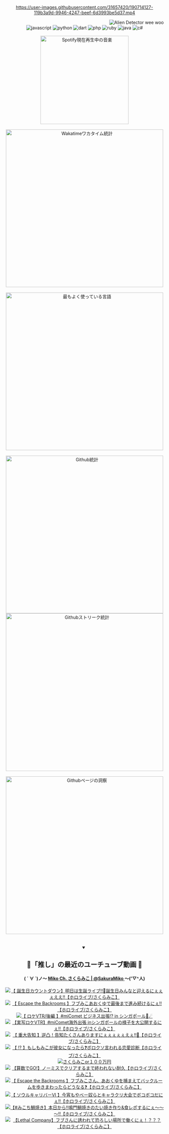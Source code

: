 <!-- START: HERO IMAGE GIF ////////// ////////// ////////// -->
<!-- <img src="@/../assets/img/gaming/ghost-of-tsushima.gif" width="100%"  alt="nellyXinwei's Hero Gif Image"/> -->
<!-- END: HERO IMAGE GIF ////////// ////////// ////////// -->

<div align="center" >  
  
<!-- START:ワンピース 第1015話「ルフィはRED ROCを使う」 -->
<https://user-images.githubusercontent.com/31657420/190714127-119b3a9d-9946-4247-beef-6d3993be5d37.mp4>
<!-- END:ワンピース 第1015話「ルフィはRED ROCを使う」 -->

<!-- START:VISITOR COUNTER -->
<div width="100%" align="right">
<img src="https://komarev.com/ghpvc/?username=nellyXinwei&label=🛸&color=grey&style=for-the-badge&labelcolor=ffffff" alt="Alien Detector wee woo"/>
</div>
<!-- END:VISITOR COUNTER -->

<!-- START: PROGRAMMING LANGUAGES -->
<!-- 色彩 Color Scheme:
#961E3A, #8A0D42, #5A0640, #4F265E, #2B355A, #3E759B, #CC4246,
#BB2649, #AD1052, #700750, #633075, #364270, #4E92C2, #FF5357
Sauce: https://www.webcreatorbox.com/inspiration/pantone-2023
-->

<img src="https://img.shields.io/badge/javascript%20-%23BB2649.svg?&style=for-the-badge&logo=javascript&logoColor=white&labelColor=961E3A" alt="javascript"/>
<img src="https://img.shields.io/badge/python%20-%23AD1052.svg?&style=for-the-badge&logo=python&logoColor=white&labelColor=8A0D42" alt="python" />
<img src="https://img.shields.io/badge/dart%20-%23700750.svg?&style=for-the-badge&logo=dart&logoColor=white&labelColor=5A0640" alt="dart"/>
<img src="https://img.shields.io/badge/php%20-%23633075.svg?&style=for-the-badge&logo=php&logoColor=white&labelColor=4F265E" alt="php"/>
<img src="https://img.shields.io/badge/ruby%20-%23364270.svg?&style=for-the-badge&logo=ruby&logoColor=white&labelColor=2B355A" alt="ruby"/>
<img src="https://img.shields.io/badge/java%20-%234E92C2.svg?&style=for-the-badge&logo=openjdk&logoColor=white&labelColor=3E759B" alt="java"/>
<img src="https://img.shields.io/badge/c%23-%23FF5357.svg?style=for-the-badge&logo=c-sharp&logoColor=white&labelColor=CC4246" alt="c#"/>  
<!-- END: PROGRAMMING LANGUAGES -->

<br>
<br>

<!-- START: MUSIC STATUS -->
  <!-- <a href="https://newojima-gsrs-20220114.vercel.app/api/now-playing?open">
    <img src="https://newojima-gsrs-20220114.vercel.app/api/now-playing" alt="Spotify現在再生中の音楽">
  </a> -->
  <img src="https://newojima-grss-20230114.vercel.app/api/spotify?border_color=transparent" alt="Spotify現在再生中の音楽" width="280px">
<!-- END: MUSIC STATUS -->

<br>
<br>

<!-- START: GITHUB STATUS -->
<!-- 色彩 Color Scheme:  #BB2649, #AD1052, #700750, #633075 -->
<img align="center" src="https://newojima-grs-20230109.vercel.app/api/wakatime?username=njtalba5127&layout=compact&langs_count=10&locale=ja&hide_title=false&title_color=fff&hide_border=true&text_color=fff&bg_color=BB2649,BB2649,633075,633075&hide=other,css,html,bash,xml,git%20config,makefile,properties,yaml,markdown,text,json,jsx" alt="Wakatimeワカタイム統計" width="500px"/>

<br>
<br>

<!-- 色彩 Color Scheme:  #633075, #364270, #4E92C2 -->
  <img align="center" src="https://newojima-grs-20230109.vercel.app/api/top-langs?username=njtalba5127&layout=compact&text_color=fff&icon_color=fff&hide_border=true&&locale=ja&hide_title=false&title_color=fff&include_all_commits=true&card_width=445&langs_count=11&hide=c%23,powershell,shaderlab,hlsl,makefile,jupyter%20notebook,python,html,css,shell,batchfile,less,liquid,hack,scss&bg_color=4F265E,633075,4E92C2" alt="最もよく使っている言語" width="500px"/>

<br>
<br>

<!-- 色彩 Color Scheme:  #4E92C2, #FF5357 -->
  <img align="center" src="https://newojima-grs-20230109.vercel.app/api?username=njtalba5127&rank_icon=github&show_icons=true&&locale=ja&title_color=fff&text_color=fff&icon_color=fff&hide_border=true&hide_title=false&count_private=true&include_all_commits=true&card_width=495&disable_animations=true&bg_color=4E92C2,4E92C2,FF5357" alt="Github統計" width="500px"/>

<br>

<img align="center" src="https://streak-stats.demolab.com?user=njtalba5127&theme=dark&hide_border=true&locale=ja&ring=BB2649&stroke=222222&background=151515&sideLabels=BB2649&currStreakLabel=ffffff&border=BB2649&fire=FF5357&currStreakNum=ffffff&sideNums=FF5357&dates=ffffff" alt="Githubストリーク統計" width="500px"/>

<br>
<br>

  <img align="center" width="500px" src="@/../assets/img/page-insights.svg" alt="Githubページの洞察"/>
  
</div>
<!-- END: GITHUB STATUS -->

<br>
<br>

<div align="center">
<details open>
  <summary>

  </summary>

  <h2 align="center">🌸「推し」の最近のユーチューブ動画 🌸</h2>
  <h4>
  ( ´ ∀ `)ノ～ 
  <a href="https://www.youtube.com/@SakuraMiko">Miko Ch. さくらみこ | @SakuraMiko
  </a>
   ～('▽^人)
  </h4>

  <!-- BEGIN YOUTUBE-CARDS -->
<a href="https://www.youtube.com/watch?v=MO0gz82jGIE"><img src="https://ytcards.demolab.com/?id=MO0gz82jGIE&title=%E3%80%90+%E8%AA%95%E7%94%9F%E6%97%A5%E3%82%AB%E3%82%A6%E3%83%B3%E3%83%88%E3%83%80%E3%82%A6%E3%83%B3%E3%80%91%E6%98%8E%E6%97%A5%E3%81%AF%E7%94%9F%E8%AA%95%E3%83%A9%E3%82%A4%E3%83%96%E2%80%BC%F0%9F%8E%89%E8%AA%95%E7%94%9F%E6%97%A5%E3%81%BF%E3%82%93%E3%81%AA%E3%81%A8%E8%BF%8E%E3%81%88%E3%82%8B%E3%81%AB%E3%81%87%E3%81%87%E3%81%87%E3%81%88%E3%81%88%E2%80%BC%E3%80%90%E3%83%9B%E3%83%AD%E3%83%A9%E3%82%A4%E3%83%96%2F%E3%81%95%E3%81%8F%E3%82%89%E3%81%BF%E3%81%93%E3%80%91&lang=ja&timestamp=1709538275&background_color=%230d1117&title_color=%23ffffff&stats_color=%23dedede&max_title_lines=1&width=187&border_radius=5&duration=0" alt="【 誕生日カウントダウン】明日は生誕ライブ‼🎉誕生日みんなと迎えるにぇぇぇええ‼【ホロライブ/さくらみこ】" title="【 誕生日カウントダウン】明日は生誕ライブ‼🎉誕生日みんなと迎えるにぇぇぇええ‼【ホロライブ/さくらみこ】"></a>
<a href="https://www.youtube.com/watch?v=a9VdyDl0EVY"><img src="https://ytcards.demolab.com/?id=a9VdyDl0EVY&title=%E3%80%90+Escape+the+Backrooms+%E3%80%91%E3%83%95%E3%83%96%E3%81%BF%E3%81%93%E3%81%82%E3%81%8A%E3%81%8F%E3%82%86%E3%81%A7%E6%9C%80%E5%BE%8C%E3%81%BE%E3%81%A7%E9%80%B2%E3%81%BF%E7%B6%9A%E3%81%91%E3%82%8B%E3%81%AB%E3%81%87%E2%80%BC%E3%80%90%E3%83%9B%E3%83%AD%E3%83%A9%E3%82%A4%E3%83%96%2F%E3%81%95%E3%81%8F%E3%82%89%E3%81%BF%E3%81%93%E3%80%91&lang=ja&timestamp=1709482839&background_color=%230d1117&title_color=%23ffffff&stats_color=%23dedede&max_title_lines=1&width=187&border_radius=5&duration=11479" alt="【 Escape the Backrooms 】フブみこあおくゆで最後まで進み続けるにぇ‼【ホロライブ/さくらみこ】" title="【 Escape the Backrooms 】フブみこあおくゆで最後まで進み続けるにぇ‼【ホロライブ/さくらみこ】"></a>
<a href="https://www.youtube.com/watch?v=qKP88dLKFdE"><img src="https://ytcards.demolab.com/?id=qKP88dLKFdE&title=%E3%80%90+%E3%83%AD%E3%82%B1VTR%2F%E5%BE%8C%E7%B7%A8+%E3%80%91%23miComet+%E3%83%93%E3%82%B8%E3%83%8D%E3%82%B9%E5%87%BA%E5%BC%B5%21%3F+in+%E3%82%B7%E3%83%B3%E3%82%AC%E3%83%9D%E3%83%BC%E3%83%AB%F0%9F%8C%B8%E2%98%84&lang=ja&timestamp=1709463607&background_color=%230d1117&title_color=%23ffffff&stats_color=%23dedede&max_title_lines=1&width=187&border_radius=5&duration=1186" alt="【 ロケVTR/後編 】#miComet ビジネス出張!? in シンガポール🌸☄" title="【 ロケVTR/後編 】#miComet ビジネス出張!? in シンガポール🌸☄"></a>
<a href="https://www.youtube.com/watch?v=PTQBbKU4kmU"><img src="https://ytcards.demolab.com/?id=PTQBbKU4kmU&title=%E3%80%90%E5%AE%9F%E5%86%99%E3%83%AD%E3%82%B1VTR%E3%80%91%23miComet%E6%B5%B7%E5%A4%96%E5%87%BA%E5%BC%B5+in%E3%82%B7%E3%83%B3%E3%82%AC%E3%83%9D%E3%83%BC%E3%83%AB%E3%81%AE%E6%A7%98%E5%AD%90%E3%82%92%E5%A4%A7%E5%85%AC%E9%96%8B%E3%81%99%E3%82%8B%E3%81%AB%E3%81%87%E2%80%BC%EF%B8%8F%E3%80%90%E3%83%9B%E3%83%AD%E3%83%A9%E3%82%A4%E3%83%96%2F%E3%81%95%E3%81%8F%E3%82%89%E3%81%BF%E3%81%93%E3%80%91&lang=ja&timestamp=1709384699&background_color=%230d1117&title_color=%23ffffff&stats_color=%23dedede&max_title_lines=1&width=187&border_radius=5&duration=3463" alt="【実写ロケVTR】#miComet海外出張 inシンガポールの様子を大公開するにぇ‼️【ホロライブ/さくらみこ】" title="【実写ロケVTR】#miComet海外出張 inシンガポールの様子を大公開するにぇ‼️【ホロライブ/さくらみこ】"></a>
<a href="https://www.youtube.com/watch?v=VB0_iXakdXs"><img src="https://ytcards.demolab.com/?id=VB0_iXakdXs&title=%E3%80%90+%E9%87%8D%E5%A4%A7%E5%91%8A%E7%9F%A5+%E3%80%91%E9%80%86%E5%87%B8%EF%BC%81%E5%91%8A%E7%9F%A5%E3%81%9F%E3%81%8F%E3%81%95%E3%82%93%E3%81%82%E3%82%8A%E3%81%BE%E3%81%99%E3%81%AB%E3%81%87%E3%81%87%E3%81%87%E3%81%87%E3%81%87%E3%81%88%E3%81%87%E2%80%BC%F0%9F%8C%B8%E3%80%90%E3%83%9B%E3%83%AD%E3%83%A9%E3%82%A4%E3%83%96%2F%E3%81%95%E3%81%8F%E3%82%89%E3%81%BF%E3%81%93%E3%80%91&lang=ja&timestamp=1709303414&background_color=%230d1117&title_color=%23ffffff&stats_color=%23dedede&max_title_lines=1&width=187&border_radius=5&duration=8397" alt="【 重大告知 】逆凸！告知たくさんありますにぇぇぇぇぇえぇ‼🌸【ホロライブ/さくらみこ】" title="【 重大告知 】逆凸！告知たくさんありますにぇぇぇぇぇえぇ‼🌸【ホロライブ/さくらみこ】"></a>
<a href="https://www.youtube.com/watch?v=06kuCdo1nTg"><img src="https://ytcards.demolab.com/?id=06kuCdo1nTg&title=%E3%80%90+%E2%81%89+%E3%80%91%E3%82%82%E3%81%97%E3%82%82%E3%81%BF%E3%81%93%E3%81%8C%E5%BD%BC%E5%A5%B3%E3%81%AB%E3%81%AA%E3%81%A3%E3%81%9F%E3%82%89%E2%9D%93%E3%83%9C%E3%83%AD%E3%82%AF%E3%82%BD%E8%A8%80%E3%82%8F%E3%82%8C%E3%82%8B%E6%81%8B%E6%84%9B%E8%A8%BA%E6%96%AD%E3%80%90%E3%83%9B%E3%83%AD%E3%83%A9%E3%82%A4%E3%83%96%2F%E3%81%95%E3%81%8F%E3%82%89%E3%81%BF%E3%81%93%E3%80%91&lang=ja&timestamp=1709214673&background_color=%230d1117&title_color=%23ffffff&stats_color=%23dedede&max_title_lines=1&width=187&border_radius=5&duration=6135" alt="【 ⁉ 】もしもみこが彼女になったら❓ボロクソ言われる恋愛診断【ホロライブ/さくらみこ】" title="【 ⁉ 】もしもみこが彼女になったら❓ボロクソ言われる恋愛診断【ホロライブ/さくらみこ】"></a>
<a href="https://www.youtube.com/watch?v=RPl_K9Fv0ug"><img src="https://ytcards.demolab.com/?id=RPl_K9Fv0ug&title=%E3%81%95%E3%81%8F%E3%82%89%E3%81%BF%E3%81%93or%EF%BC%91%EF%BC%90%EF%BC%90%E4%B8%87%E5%86%86&lang=ja&timestamp=1709036766&background_color=%230d1117&title_color=%23ffffff&stats_color=%23dedede&max_title_lines=1&width=187&border_radius=5&duration=2155" alt="さくらみこor１００万円" title="さくらみこor１００万円"></a>
<a href="https://www.youtube.com/watch?v=phuFOjOf_RI"><img src="https://ytcards.demolab.com/?id=phuFOjOf_RI&title=%E3%80%90%E7%AE%97%E6%95%B0%E3%81%A7GO%21%E3%80%91%E3%83%8E%E3%83%BC%E3%83%9F%E3%82%B9%E3%81%A7%E3%82%AF%E3%83%AA%E3%82%A2%E3%81%99%E3%82%8B%E3%81%BE%E3%81%A7%E7%B5%82%E3%82%8F%E3%82%8C%E3%81%AA%E3%81%84%E8%80%90%E4%B9%85%E3%80%90%E3%83%9B%E3%83%AD%E3%83%A9%E3%82%A4%E3%83%96%2F%E3%81%95%E3%81%8F%E3%82%89%E3%81%BF%E3%81%93%E3%80%91&lang=ja&timestamp=1708964791&background_color=%230d1117&title_color=%23ffffff&stats_color=%23dedede&max_title_lines=1&width=187&border_radius=5&duration=15255" alt="【算数でGO!】ノーミスでクリアするまで終われない耐久【ホロライブ/さくらみこ】" title="【算数でGO!】ノーミスでクリアするまで終われない耐久【ホロライブ/さくらみこ】"></a>
<a href="https://www.youtube.com/watch?v=JHeay1eEBsw"><img src="https://ytcards.demolab.com/?id=JHeay1eEBsw&title=%E3%80%90+Escape+the+Backrooms+%E3%80%91%E3%83%95%E3%83%96%E3%81%BF%E3%81%93%E3%81%95%E3%82%93%E3%80%81%E3%81%82%E3%81%8A%E3%81%8F%E3%82%86%E3%82%92%E6%8D%95%E3%81%BE%E3%81%88%E3%81%A6%E3%83%90%E3%83%83%E3%82%AF%E3%83%AB%E3%83%BC%E3%83%A0%E3%82%92%E6%AD%A9%E3%81%8D%E3%81%BE%E3%82%8F%E3%81%A3%E3%81%9F%E3%82%89%E3%81%A9%E3%81%86%E3%81%AA%E3%82%8B%E2%9D%93%E3%80%90%E3%83%9B%E3%83%AD%E3%83%A9%E3%82%A4%E3%83%96%2F%E3%81%95%E3%81%8F%E3%82%89%E3%81%BF%E3%81%93%E3%80%91&lang=ja&timestamp=1708814124&background_color=%230d1117&title_color=%23ffffff&stats_color=%23dedede&max_title_lines=1&width=187&border_radius=5&duration=27313" alt="【 Escape the Backrooms 】フブみこさん、あおくゆを捕まえてバックルームを歩きまわったらどうなる❓【ホロライブ/さくらみこ】" title="【 Escape the Backrooms 】フブみこさん、あおくゆを捕まえてバックルームを歩きまわったらどうなる❓【ホロライブ/さくらみこ】"></a>
<a href="https://www.youtube.com/watch?v=50Pw_nVvam0"><img src="https://ytcards.demolab.com/?id=50Pw_nVvam0&title=%E3%80%90+%E3%82%BD%E3%82%A6%E3%83%AB%E3%82%AD%E3%83%A3%E3%83%AA%E3%83%90%E3%83%BC%E2%85%A5+%E3%80%91%E4%BB%8A%E5%AE%B5%E3%82%82%E3%82%84%E3%81%B9%E3%83%BC%E5%A5%B4%E3%82%89%E3%81%A8%E3%82%AD%E3%83%A3%E3%83%A9%E3%82%AF%E3%83%AA%E5%A4%A7%E4%BC%9A%E3%81%A7%E3%83%9C%E3%82%B3%E3%83%9C%E3%82%B3%E3%81%A0%E3%81%AB%E3%81%87%E2%80%BC%E3%80%90%E3%83%9B%E3%83%AD%E3%83%A9%E3%82%A4%E3%83%96%2F%E3%81%95%E3%81%8F%E3%82%89%E3%81%BF%E3%81%93%E3%80%91&lang=ja&timestamp=1708697346&background_color=%230d1117&title_color=%23ffffff&stats_color=%23dedede&max_title_lines=1&width=187&border_radius=5&duration=10105" alt="【 ソウルキャリバーⅥ 】今宵もやべー奴らとキャラクリ大会でボコボコだにぇ‼【ホロライブ/さくらみこ】" title="【 ソウルキャリバーⅥ 】今宵もやべー奴らとキャラクリ大会でボコボコだにぇ‼【ホロライブ/さくらみこ】"></a>
<a href="https://www.youtube.com/watch?v=wWbemDkvpSk"><img src="https://ytcards.demolab.com/?id=wWbemDkvpSk&title=%E3%80%90%23%E3%81%BF%E3%81%93%E3%81%A1%E9%AF%9B%E7%84%BC%E3%81%8D%E3%80%91%E6%9C%AC%E6%97%A5%E3%81%8B%E3%82%89%E2%80%BC%E9%B3%B4%E9%96%80%E9%AF%9B%E7%84%BC%E3%81%8D%E3%81%AE%E3%81%9F%E3%81%84%E7%84%BC%E3%81%8D%E4%BD%9C%E3%82%8A%26%E9%A3%9F%E3%83%AC%E3%83%9D%E3%81%99%E3%82%8B%E3%81%AB%E3%81%87%EF%BD%9E%EF%BD%9E%EF%BD%9E%E2%80%BC%E3%80%90%E3%83%9B%E3%83%AD%E3%83%A9%E3%82%A4%E3%83%96%2F%E3%81%95%E3%81%8F%E3%82%89%E3%81%BF%E3%81%93%E3%80%91&lang=ja&timestamp=1708599900&background_color=%230d1117&title_color=%23ffffff&stats_color=%23dedede&max_title_lines=1&width=187&border_radius=5&duration=3479" alt="【#みこち鯛焼き】本日から‼鳴門鯛焼きのたい焼き作り&食レポするにぇ～～～‼【ホロライブ/さくらみこ】" title="【#みこち鯛焼き】本日から‼鳴門鯛焼きのたい焼き作り&食レポするにぇ～～～‼【ホロライブ/さくらみこ】"></a>
<a href="https://www.youtube.com/watch?v=es5jTo86Cho"><img src="https://ytcards.demolab.com/?id=es5jTo86Cho&title=%E3%80%90Lethal+Company%E3%80%91%E3%83%95%E3%83%96%E3%81%95%E3%82%93%E3%81%AB%E8%AA%98%E3%82%8F%E3%82%8C%E3%81%A6%E6%81%90%E3%82%8D%E3%81%97%E3%81%84%E5%A0%B4%E6%89%80%E3%81%A7%E5%83%8D%E3%81%8F%E3%81%AB%E3%81%87%EF%BC%81%EF%BC%9F%EF%BC%9F%EF%BC%9F%E3%80%90%E3%83%9B%E3%83%AD%E3%83%A9%E3%82%A4%E3%83%96%2F%E3%81%95%E3%81%8F%E3%82%89%E3%81%BF%E3%81%93%E3%80%91&lang=ja&timestamp=1708523540&background_color=%230d1117&title_color=%23ffffff&stats_color=%23dedede&max_title_lines=1&width=187&border_radius=5&duration=6225" alt="【Lethal Company】フブさんに誘われて恐ろしい場所で働くにぇ！？？？【ホロライブ/さくらみこ】" title="【Lethal Company】フブさんに誘われて恐ろしい場所で働くにぇ！？？？【ホロライブ/さくらみこ】"></a>
<!-- END YOUTUBE-CARDS -->

</div>
  
</details>
